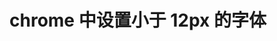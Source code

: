 # chrome 中设置小于 12px 的字体

<vuep template="#font_size"></vuep>
<script v-pre type="text/x-template" id="font_size">
<style>
.font_size {
  cursor: pointer;
  font-size: 10px;
  display: inline-block;
  transform: scale(0.9);
}
</style>
<template>
<div class="font_size">
  这是一行 「小于12px」的字
</div>
</template>
<script>
</script>